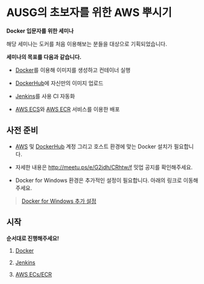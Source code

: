 # AUSG의 초보자를 위한 AWS 뿌시기

**Docker 입문자를 위한 세미나**

해당 세미나는 도커를 처음 이용해보는 분들을 대상으로 기획되었습니다.

**세미나의 목표를 다음과 같습니다.**

- [Docker](https://www.docker.com/)를 이용해 이미지를 생성하고 컨테이너 실행  

- [DockerHub](https://hub.docker.com/)에 자신만의 이미지 업로드  

- [Jenkins](https://jenkins.io/)를 사용 CI 자동화  

- [AWS ECS](https://aws.amazon.com/ko/ecs/)와 [AWS ECR](https://aws.amazon.com/ko/ecr/) 서비스를 이용한 배포  


## 사전 준비


- [AWS](https://aws.amazon.com) 및 [DockerHub](https://hub.docker.com/) 계정 그리고 호스트 환경에 맞는 Docker 설치가 필요합니다.

- 자세한 내용은 http://meetu.ps/e/G2jdh/CRhtw/f 밋업 공지를 확인해주세요.

- Docker for Windows 환경은 추가적인 설정이 필요합니다. 아래의 링크로 이동해주세요.
> [Docker for Windows 추가 설정](./public/windows.md)


## 시작

**순서대로 진행해주세요!**

1. [Docker](./1.Docker/README.md)

2. [Jenkins](./2.Jenkins/README.md)

3. [AWS ECs/ECR](./3.AWS_ECS/README.md)